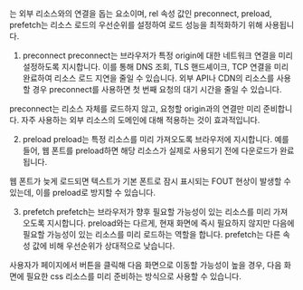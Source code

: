 <link>는 외부 리소스와의 연결을 돕는 요소이며, rel 속성 값인 preconnect, preload, prefetch는 리소스 로드의 우선순위를 설정하여 로드 성능을 최적화하기 위해 사용됩니다.

1. preconnect
   preconnect는 브라우저가 특정 origin에 대한 네트워크 연결을 미리 설정하도록 지시합니다. 이를 통해 DNS 조회, TLS 핸드셰이크, TCP 연결을 미리 완료하여 리소스 로드 지연을 줄일 수 있습니다. 외부 API나 CDN의 리소스를 사용할 경우 preconnect를 사용하면 첫 번째 요청의 대기 시간을 줄일 수 있습니다.

<link rel="preconnect" href="https://external-resource.com" crossorigin="anonymous">
preconnect는 리소스 자체를 로드하지 않고, 요청할 origin과의 연결만 미리 준비합니다. 자주 사용하는 외부 리소스의 도메인에 대해 적용하는 것이 효과적입니다.

2. preload
   preload는 특정 리소스를 미리 가져오도록 브라우저에 지시합니다. 예를 들어, 웹 폰트를 preload하면 해당 리소스가 실제로 사용되기 전에 다운로드가 완료됩니다.

<link rel="preload" href="/fonts/my-font.woff2" as="font" crossorigin="anonymous">
웹 폰트가 늦게 로드되면 텍스트가 기본 폰트로 잠시 표시되는 FOUT 현상이 발생할 수 있는데, 이를 preload로 방지할 수 있습니다.

3. prefetch
   prefetch는 브라우저가 향후 필요할 가능성이 있는 리소스를 미리 가져오도록 지시합니다. preload와는 다르게, 현재 화면에 즉시 필요하지 않지만 다음에 필요할 가능성이 있는 리소스를 미리 로드하는 역할을 합니다. prefetch는 다른 속성 값에 비해 우선순위가 상대적으로 낮습니다.

<link rel="prefetch" href="/next-page.css" as="style">
사용자가 페이지에서 버튼을 클릭해 다음 화면으로 이동할 가능성이 높을 경우, 다음 화면에 필요한 css 리소스를 미리 준비하는 방식으로 사용할 수 있습니다.
